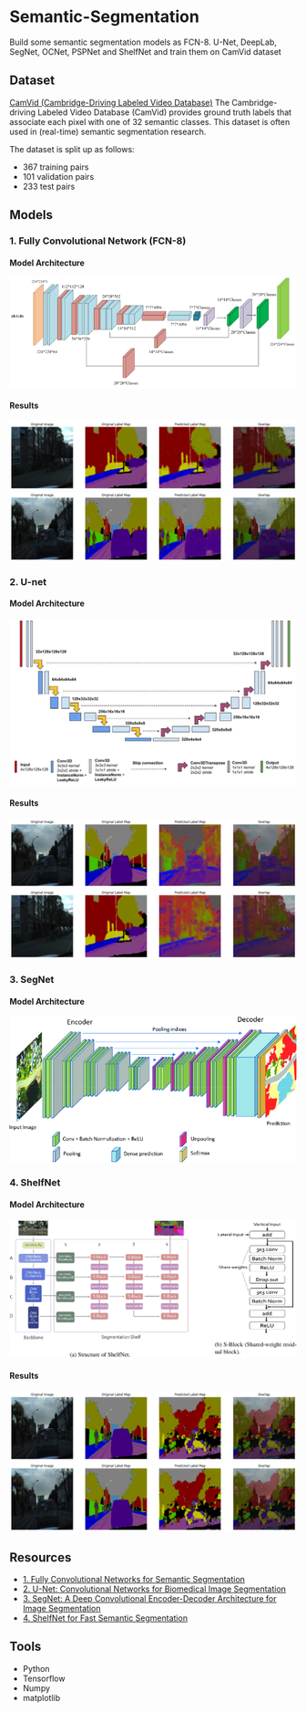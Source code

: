 # Semantic-Segmentation
Build some semantic segmentation models as FCN-8. U-Net, DeepLab, SegNet, OCNet, PSPNet and ShelfNet and train them on CamVid dataset

## Dataset
[CamVid (Cambridge-Driving Labeled Video Database)](https://www.kaggle.com/datasets/carlolepelaars/camvid)
The Cambridge-driving Labeled Video Database (CamVid) provides ground truth labels that associate each pixel with one of 32 semantic classes. This dataset is often used in (real-time) semantic segmentation research.

The dataset is split up as follows:

- 367 training pairs
- 101 validation pairs
- 233 test pairs

## Models

### 1. Fully Convolutional Network (FCN-8)
#### Model Architecture
![FCN-8](images/FCN-8.jpg)
#### Results
![FCN-result1](images/fcn_result1.png)
![FCN-result2](images/fcn_result2.png)

### 2. U-net
#### Model Architecture
![Unet](images/unet.png)
#### Results
![Unet-result1](images/unet_result1.png)
![Unet-result2](images/unet_result2.png)

### 3. SegNet
#### Model Architecture
![SegNet](images/segnet.png)

### 4. ShelfNet
#### Model Architecture
![shelfnet](images/shelfnet.png)

#### Results
![shelf-result1](images/shelfnet_result2.png)
![shelf-result2](images/shelfnet_result2.png)



## Resources
- [1. Fully Convolutional Networks for Semantic Segmentation](https://arxiv.org/abs/1605.06211v1)
- [2. U-Net: Convolutional Networks for Biomedical Image Segmentation](https://arxiv.org/abs/1505.04597v1)
- [3. SegNet: A Deep Convolutional Encoder-Decoder Architecture for Image Segmentation](https://arxiv.org/abs/1511.00561v3)
- [4. ShelfNet for Fast Semantic Segmentation](https://arxiv.org/abs/1811.11254v6)

## Tools

- Python
- Tensorflow
- Numpy
- matplotlib